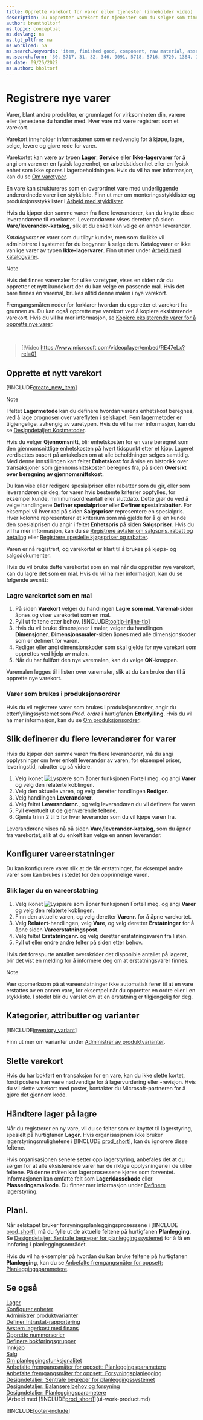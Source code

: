 ```yaml
---
title: Opprette varekort for varer eller tjenester (inneholder video)
description: Du oppretter varekort for tjenester som du selger som timer og for fysiske produkter. Eksempler er monteringsvarer og ferdige varer som du selger fra lageret.
author: brentholtorf
ms.topic: conceptual
ms.devlang: na
ms.tgt_pltfrm: na
ms.workload: na
ms.search.keywords: 'item, finished good, component, raw material, assembly item, item substitution'
ms.search.form: '30, 5717, 31, 32, 346, 9091, 5718, 5716, 5720, 1384, 1383, 35, 5404, 1378, 5719'
ms.date: 09/26/2022
ms.author: bholtorf
---
```

# <a name="register-new-items"></a>Registrere nye varer

Varer, blant andre produkter, er grunnlaget for virksomheten din, varene eller tjenestene du handler med. Hver vare må være registrert som et varekort.

Varekort inneholder informasjonen som er nødvendig for å kjøpe, lagre, selge, levere og gjøre rede for varer.

Varekortet kan være av typen **Lager**, **Service** eller **Ikke-lagervarer** for å angi om varen er en fysisk lagerenhet, en arbeidstidsenhet eller en fysisk enhet som ikke spores i lagerbeholdningen. Hvis du vil ha mer informasjon, kan du se [Om varetyper](inventory-about-item-types.md).

En vare kan struktureres som en overordnet vare med underliggende underordnede varer i en stykkliste. Finn ut mer om monteringsstykklister og produksjonsstykklister i [Arbeid med stykklister](inventory-how-work-BOMs.md).

Hvis du kjøper den samme varen fra flere leverandører, kan du knytte disse leverandørene til varekortet. Leverandørene vises deretter på siden **Vare/leverandør-katalog**, slik at du enkelt kan velge en annen leverandør.

*Katalogvarer* er varer som du tilbyr kunder, men som du ikke vil administrere i systemet før du begynner å selge dem. Katalogvarer er ikke vanlige varer av typen **Ikke-lagervarer**. Finn ut mer under [Arbeid med katalogvarer](inventory-how-work-nonstock-items.md).  

> [!NOTE]  
> Hvis det finnes varemaler for ulike varetyper, vises en siden når du oppretter et nytt kundekort der du kan velge en passende mal. Hvis det bare finnes én varemal, brukes alltid denne malen i nye varekort.

Fremgangsmåten nedenfor forklarer hvordan du oppretter et varekort fra grunnen av. Du kan også opprette nye varekort ved å kopiere eksisterende varekort. Hvis du vil ha mer informasjon, se [Kopiere eksisterende varer for å opprette nye varer](inventory-how-copy-items.md).  

<br />

> [!Video https://www.microsoft.com/videoplayer/embed/RE47eLx?rel=0]

## <a name="to-create-a-new-item-card"></a>Opprette et nytt varekort

[!INCLUDE[create_new_item](includes/create_new_item.md)]

> [!NOTE]
> I feltet **Lagermetode** kan du definere hvordan varens enhetskost beregnes, ved å lage prognoser over vareflyten i selskapet. Fem lagermetoder er tilgjengelige, avhengig av varetypen. Hvis du vil ha mer informasjon, kan du se [Designdetaljer: Kostmetoder](design-details-costing-methods.md).
>
> Hvis du velger **Gjennomsnitt**, blir enhetskosten for en vare beregnet som den gjennomsnittlige enhetskosten på hvert tidspunkt etter et kjøp. Lageret verdisettes basert på antakelsen om at alle beholdninger selges samtidig. Med denne innstillingen kan feltet **Enhetskost** for å vise en historikk over transaksjoner som gjennomsnittskosten beregnes fra, på siden **Oversikt over beregning av gjennomsnittskost**.

Du kan vise eller redigere spesialpriser eller rabatter som du gir, eller som leverandøren gir deg, for varen hvis bestemte kriterier oppfylles, for eksempel kunde, minimumsordreantall eller sluttdato. Dette gjør du ved å velge handlingene **Definer spesialpriser** eller **Definer spesialrabatter**. For eksempel vil hver rad på siden **Salgspriser** representere en spesialpris. Hver kolonne representerer et kriterium som må gjelde for å gi en kunde den spesialprisen du angir i feltet **Enhetspris** på siden **Salgspriser**. Hvis du vil ha mer informasjon, kan du se [Registrere avtaler om salgspris, rabatt og betaling](sales-how-record-sales-price-discount-payment-agreements.md) eller [Registrere spesielle kjøpspriser og rabatter](purchasing-how-record-purchase-price-discount-payment-agreements.md).

Varen er nå registrert, og varekortet er klart til å brukes på kjøps- og salgsdokumenter.

Hvis du vil bruke dette varekortet som en mal når du oppretter nye varekort, kan du lagre det som en mal. Hvis du vil ha mer informasjon, kan du se følgende avsnitt:  

### <a name="to-save-the-item-card-as-a-template"></a>Lagre varekortet som en mal

1. På siden **Varekort** velger du handlingen **Lagre som mal**. **Varemal**-siden åpnes og viser varekortet som en mal.
2. Fyll ut feltene etter behov. [!INCLUDE[tooltip-inline-tip](includes/tooltip-inline-tip_md.md)]
3. Hvis du vil bruke dimensjoner i maler, velger du handlingen **Dimensjoner**. **Dimensjonsmaler**-siden åpnes med alle dimensjonskoder som er definert for varen.
4. Rediger eller angi dimensjonskoder som skal gjelde for nye varekort som opprettes ved hjelp av malen.
5. Når du har fullført den nye varemalen, kan du velge **OK**-knappen.

Varemalen legges til i listen over varemaler, slik at du kan bruke den til å opprette nye varekort.

### <a name="items-used-in-production-orders"></a>Varer som brukes i produksjonsordrer

Hvis du vil registrere varer som brukes i produksjonsordrer, angir du etterfyllingssystemet som *Prod. ordre* i hurtigfanen **Etterfylling**. Hvis du vil ha mer informasjon, kan du se [Om produksjonsordrer](production-about-production-orders.md).  

## <a name="to-set-up-multiple-vendors-for-an-item"></a>Slik definerer du flere leverandører for varer

Hvis du kjøper den samme varen fra flere leverandører, må du angi opplysninger om hver enkelt leverandør av varen, for eksempel priser, leveringstid, rabatter og så videre.  

1. Velg ikonet ![Lyspære som åpner funksjonen Fortell meg.](media/ui-search/search_small.png "Fortell hva du vil gjøre") og angi **Varer** og velg den relaterte koblingen.  
2. Velg den aktuelle varen, og velg deretter handlingen **Rediger**.  
3. Velg handlingen **Leverandører**.  
4. Velg feltet **Leverandørnr.**, og velg leverandøren du vil definere for varen.  
5. Fyll eventuelt ut de gjenværende feltene.  
6. Gjenta trinn 2 til 5 for hver leverandør som du vil kjøpe varen fra.

Leverandørene vises nå på siden **Vare/leverandør-katalog**, som du åpner fra varekortet, slik at du enkelt kan velge en annen leverandør.

## <a name="set-up-item-substitutions"></a>Konfigurer vareerstatninger

Du kan konfigurere varer slik at de får erstatninger, for eksempel andre varer som kan brukes i stedet for den opprinnelige varen.

### <a name="to-make-an-item-substitution"></a>Slik lager du en vareerstatning

1. Velg ikonet ![Lyspære som åpner funksjonen Fortell meg.](media/ui-search/search_small.png "Fortell hva du vil gjøre") og angi **Varer** og velg den relaterte koblingen.  
2. Finn den aktuelle varen, og velg deretter **Varenr.** for å åpne varekortet.  
3. Velg **Relatert**-handlingen, velg **Vare**, og velg deretter **Erstatninger** for å åpne siden **Vareerstatningspost**.  
4. Velg feltet **Erstatningsnr.** og velg deretter erstatningsvaren fra listen.
5. Fyll ut eller endre andre felter på siden etter behov.

Hvis det forespurte antallet overskrider det disponible antallet på lageret, blir det vist en melding for å informere deg om at erstatningsvarer finnes.

> [!NOTE]  
> Vær oppmerksom på at vareerstatninger ikke automatisk fører til at en vare erstattes av en annen vare, for eksempel når du oppretter en ordre eller i en stykkliste. I stedet blir du varslet om at en erstatning er tilgjengelig for deg.

## <a name="categories-attributes-and-variants"></a>Kategorier, attributter og varianter

[!INCLUDE[inventory_variant](includes/inventory_variant.md)]

Finn ut mer om varianter under [Administrer av produktvarianter](inventory-item-variants.md).  

## <a name="deleting-item-cards"></a>Slette varekort

Hvis du har bokført en transaksjon for en vare, kan du ikke slette kortet, fordi postene kan være nødvendige for å lagervurdering eller -revisjon. Hvis du vil slette varekort med poster, kontakter du Microsoft-partneren for å gjøre det gjennom kode.  

## <a name="manage-inventory-in-warehouses"></a>Håndtere lager på lagre

Når du registrerer en ny vare, vil du se felter som er knyttet til lagerstyring, spesielt på hurtigfanen **Lager**. Hvis organisasjonen ikke bruker lagerstyringsmulighetene i [!INCLUDE [prod_short](includes/prod_short.md)], kan du ignorere disse feltene.  

Hvis organisasjonen senere setter opp lagerstyring, anbefales det at du sørger for at alle eksisterende varer har de riktige opplysningene i de ulike feltene. På denne måten kan lagerprosessene kjøres som forventet. Informasjonen kan omfatte felt som **Lagerklassekode** eller **Plasseringsmalkode**. Du finner mer informasjon under [Definere lagerstyring](warehouse-setup-warehouse.md).  

## <a name="planning"></a>Planl.

Når selskapet bruker forsyningsplanleggingsprosessene i [!INCLUDE [prod_short](includes/prod_short.md)], må du fylle ut de aktuelle feltene på hurtigfanen **Planlegging**. Se [Designdetaljer: Sentrale begreper for planleggingssystemet](design-details-central-concepts-of-the-planning-system.md) for å få en innføring i planleggingsområdet.  

Hvis du vil ha eksempler på hvordan du kan bruke feltene på hurtigfanen **Planlegging**, kan du se [Anbefalte fremgangsmåter for oppsett: Planleggingsparametere](setup-best-practices-planning-parameters.md).  

## <a name="see-also"></a>Se også

[Lager](inventory-manage-inventory.md)  
[Konfigurer enheter](inventory-how-setup-units-of-measure.md)  
[Administrer produktvarianter](inventory-item-variants.md)  
[Definer Intrastat-rapportering](finance-how-setup-report-intrastat.md#other-intrastat-configurations)  
[Avstem lagerkost med finans](finance-how-to-post-inventory-costs-to-the-general-ledger.md)  
[Opprette nummerserier](ui-create-number-series.md)  
[Definere bokføringsgrupper](finance-posting-groups.md)  
[Innkjøp](purchasing-manage-purchasing.md)  
[Salg](sales-manage-sales.md)  
[Om planleggingsfunksjonalitet](production-about-planning-functionality.md)  
[Anbefalte fremgangsmåter for oppsett: Planleggingsparametere](setup-best-practices-planning-parameters.md)  
[Anbefalte fremgangsmåter for oppsett: Forsyningsplanlegging](setup-best-practices-supply-planning.md)  
[Designdetaljer: Sentrale begreper for planleggingssystemet](design-details-central-concepts-of-the-planning-system.md)  
[Designdetaljer: Balansere behov og forsyning](design-details-balancing-demand-and-supply.md)  
[Designdetaljer: Planleggingsparametere](design-details-planning-parameters.md)  
[Arbeid med [!INCLUDE[prod_short](includes/prod_short.md)]](ui-work-product.md)  


[!INCLUDE[footer-include](includes/footer-banner.md)]
